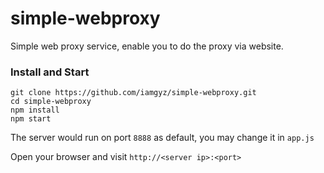 # simple-webproxy
Simple web proxy service, enable you to do the proxy via website.

### Install and Start  
`git clone https://github.com/iamgyz/simple-webproxy.git`  
`cd simple-webproxy`  
`npm install`  
`npm start`  

The server would run on port `8888` as default, you may change it in `app.js`  

Open your browser and visit `http://<server ip>:<port>`

